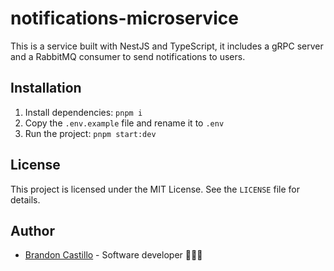 # notifications-microservice

This is a service built with NestJS and TypeScript, it includes a gRPC server and a RabbitMQ consumer to send notifications to users.

## Installation

1. Install dependencies: `pnpm i`
2. Copy the `.env.example` file and rename it to `.env`
3. Run the project: `pnpm start:dev`

## License

This project is licensed under the MIT License. See the `LICENSE` file for details.

## Author

- [Brandon Castillo](https://github.com/brandonjcg) - Software developer 👨🏽‍💻
